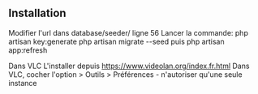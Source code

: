 ## Installation
Modifier l'url dans database/seeder/ ligne 56
Lancer la commande:
php artisan key:generate
php artisan migrate --seed
puis
php artisan app:refresh


Dans VLC
L'installer depuis https://www.videolan.org/index.fr.html
Dans VLC, cocher l'option > Outils > Préférences - n'autoriser qu'une seule instance
